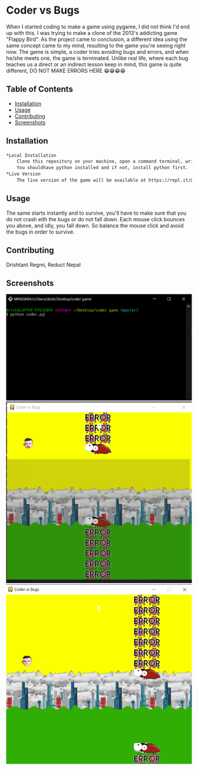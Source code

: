 # Coder vs Bugs

When I started coding to make a game using pygame, I did not think I'd end up with this. I was trying to make a clone of the 2013's addicting game "Flappy Bird".
As the project came to conclusion, a different idea using the same concept came to my mind, resulting to the game you're seeing right now.
The game is simple, a coder tries avoiding bugs and errors, and when he/she meets one, the game is terminated. Unlike real life, where each bug teaches us a direct or an indirect lesson keep in mind, this game is quite different, DO NOT MAKE ERRORS HERE 
:grin::grin::grin::grin: 

## Table of Contents

- [Installation](#installation)
- [Usage](#usage)
- [Contributing](#contributing)
- [Screenshots](#Screenshots)

## Installation

```sh
*Local Installation
	Clone this repository on your machine, open a command terminal, write "python coder.py" and press Enter.
	You shouldhave python installed and if not, install python first.
*Live Version
	The live version of the game will be available at https://repl.it/@DrishtantRegmi as soon as possible
```

## Usage

The same starts instantly and to survive, you'll have to make sure that you do not crash eith the bugs or do not fall down. Each mouse click bounces you above, and idly, you fall down.
So balance the mouse click and avoid the bugs in order to survive.



## Contributing

Drishtant Regmi, Reduct Nepal

## Screenshots

![](screenshots/1.png)
![](screenshots/2.png)
![](screenshots/3.png)
